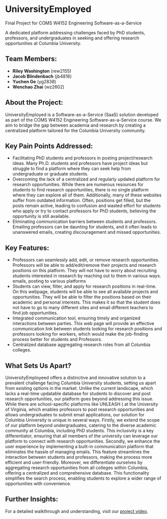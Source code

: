 # UniversityEmployed
Final Project for COMS W4152 Engineering Software-as-a-Service

A dedicated platform addressing challenges faced by PhD students, professors, and undergraduates in seeking and offering research opportunities at Columbia University.

## Team Members:

- **Riley Washington** (rew2155)
- **Jacob Blindenbach** (jb4816)
- **Yuchen Ge** (yg2838)
- **Wenchao Zhai** (wz2602)

## About the Project:

UniversityEmployed is a Software-as-a-Service (SaaS) solution developed as part of the COMS W4152 Engineering Software-as-a-Service course. We aim to bridge the gap between academia and research by creating a centralized platform tailored for the Columbia University community.

## Key Pain Points Addressed:

- Facilitating PhD students and professors in posting project/research ideas.
  Many Ph.D. students and professors have project ideas but struggle to find a platform where they can seek help from undergraduate or graduate students.
- Overcoming the lack of a centralized and regularly updated platform for research opportunities.
  While there are numerous resources for students to find research opportunities, there is no single platform where they can explore all of them. Additionally, many of these  websites suffer from outdated information. Often, positions get filled, but the posts remain active, leading to confusion and wasted effort for students who apply or try to contact professors for PhD students, believing the opportunity is still available.
- Eliminating communication barriers between students and professors.
  Emailing professors can be daunting for students, and it often leads to unanswered emails, creating discouragement and missed opportunities.

## Key Features:

- Professors can seamlessly add, edit, or remove research opportunities.
  Professors will be able to add/edit/remove their projects and research positions on this platform. They will not have to worry about recruiting students interested in research by reaching out to them in various ways. emails, posting to various platforms 
- Students can view, filter, and apply for research positions in real-time.
  On this webpage, students will be able to see all available projects and opportunities. They will be able to filter the positions based on their academic and personal interests. This makes it so that the student does not have to go to many different sites and email different teachers to find job opportunities. 
- Integrated communication tool, ensuring timely and organized interactions between parties.
  This web page will provide an effective communication link between students looking for research positions and professors looking for workers, which would make the job-finding process better for students and Professors.
- Centralized database aggregating research roles from all Columbia colleges.

## What Sets Us Apart?

UniversityEmployeed offers a distinctive and innovative solution to a prevalent challenge facing Columbia University students, setting us apart from existing options in the market. Unlike the current landscape, which lacks a real-time updatable database for students to discover and post research opportunities, our platform goes beyond addressing this issue. While there are school-specific platforms like UNLEASH ( at the University of Virginia, which enables professors to post research opportunities and allows undergraduates to submit email applications, our solution for Columbia University is unique in several ways. Firstly, we extend the scope of our platform beyond undergraduates, catering to the diverse academic community at Columbia, including PhD students. This inclusivity is a key differentiator, ensuring that all members of the university can leverage our platform to connect with research opportunities. Secondly, we enhance the user experience by implementing a built-in communication platform that eliminates the hassle of managing emails. This feature streamlines the interaction between students and professors, making the process more efficient and user-friendly. Moreover, we differentiate ourselves by aggregating research opportunities from all colleges within Columbia, offering a centralized and comprehensive database. This functionality simplifies the search process, enabling students to explore a wider range of opportunities with convenience.

## Further Insights:

For a detailed walkthrough and understanding, visit our [project video](https://youtu.be/5_thlovHRhU).

